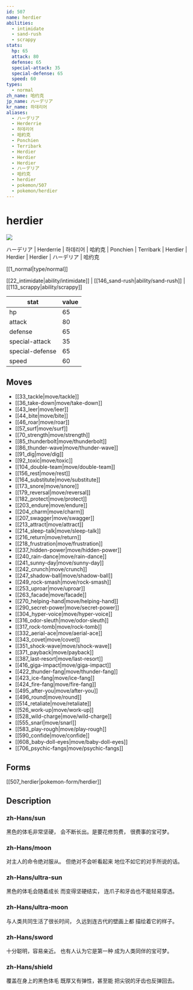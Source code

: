 ```yaml
---
id: 507
name: herdier
abilities:
  - intimidate
  - sand-rush
  - scrappy
stats:
  hp: 65
  attack: 80
  defense: 65
  special-attack: 35
  special-defense: 65
  speed: 60
types:
  - normal
zh_name: 哈约克
jp_name: ハーデリア
kr_name: 하데리어
aliases:
  - ハーデリア
  - Herderrie
  - 하데리어
  - 哈約克
  - Ponchien
  - Terribark
  - Herdier
  - Herdier
  - Herdier
  - ハーデリア
  - 哈约克
  - herdier
  - pokemon/507
  - pokemon/herdier
---
```

# herdier

![](https://raw.githubusercontent.com/PokeAPI/sprites/master/sprites/pokemon/507.png)

ハーデリア | Herderrie | 하데리어 | 哈約克 | Ponchien | Terribark | Herdier | Herdier | Herdier | ハーデリア | 哈约克

[[1_normal|type/normal]]

[[22_intimidate|ability/intimidate]] | [[146_sand-rush|ability/sand-rush]] | [[113_scrappy|ability/scrappy]]

|stat|value|
|---|---|
|hp|65|
|attack|80|
|defense|65|
|special-attack|35|
|special-defense|65|
|speed|60|


## Moves

- [[33_tackle|move/tackle]]
- [[36_take-down|move/take-down]]
- [[43_leer|move/leer]]
- [[44_bite|move/bite]]
- [[46_roar|move/roar]]
- [[57_surf|move/surf]]
- [[70_strength|move/strength]]
- [[85_thunderbolt|move/thunderbolt]]
- [[86_thunder-wave|move/thunder-wave]]
- [[91_dig|move/dig]]
- [[92_toxic|move/toxic]]
- [[104_double-team|move/double-team]]
- [[156_rest|move/rest]]
- [[164_substitute|move/substitute]]
- [[173_snore|move/snore]]
- [[179_reversal|move/reversal]]
- [[182_protect|move/protect]]
- [[203_endure|move/endure]]
- [[204_charm|move/charm]]
- [[207_swagger|move/swagger]]
- [[213_attract|move/attract]]
- [[214_sleep-talk|move/sleep-talk]]
- [[216_return|move/return]]
- [[218_frustration|move/frustration]]
- [[237_hidden-power|move/hidden-power]]
- [[240_rain-dance|move/rain-dance]]
- [[241_sunny-day|move/sunny-day]]
- [[242_crunch|move/crunch]]
- [[247_shadow-ball|move/shadow-ball]]
- [[249_rock-smash|move/rock-smash]]
- [[253_uproar|move/uproar]]
- [[263_facade|move/facade]]
- [[270_helping-hand|move/helping-hand]]
- [[290_secret-power|move/secret-power]]
- [[304_hyper-voice|move/hyper-voice]]
- [[316_odor-sleuth|move/odor-sleuth]]
- [[317_rock-tomb|move/rock-tomb]]
- [[332_aerial-ace|move/aerial-ace]]
- [[343_covet|move/covet]]
- [[351_shock-wave|move/shock-wave]]
- [[371_payback|move/payback]]
- [[387_last-resort|move/last-resort]]
- [[416_giga-impact|move/giga-impact]]
- [[422_thunder-fang|move/thunder-fang]]
- [[423_ice-fang|move/ice-fang]]
- [[424_fire-fang|move/fire-fang]]
- [[495_after-you|move/after-you]]
- [[496_round|move/round]]
- [[514_retaliate|move/retaliate]]
- [[526_work-up|move/work-up]]
- [[528_wild-charge|move/wild-charge]]
- [[555_snarl|move/snarl]]
- [[583_play-rough|move/play-rough]]
- [[590_confide|move/confide]]
- [[608_baby-doll-eyes|move/baby-doll-eyes]]
- [[706_psychic-fangs|move/psychic-fangs]]

## Forms



[[507_herdier|pokemon-form/herdier]]

## Description

### zh-Hans/sun

黑色的体毛非常坚硬，
会不断长出。是要花修剪费，
很费事的宝可梦。

### zh-Hans/moon

对主人的命令绝对服从。
但绝对不会听看起来
地位不如它的对手所说的话。

### zh-Hans/ultra-sun

黑色的体毛会随着成长
而变得坚硬结实，
连爪子和牙齿也不能轻易穿透。

### zh-Hans/ultra-moon

与人类共同生活了很长时间，
久远到连古代的壁画上都
描绘着它的样子。

### zh-Hans/sword

十分聪明，容易亲近。
也有人认为它是第一种
成为人类同伴的宝可梦。

### zh-Hans/shield

覆盖在身上的黑色体毛
既厚又有弹性，甚至能
把尖锐的牙齿也反弹回去。

